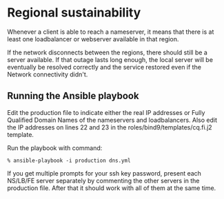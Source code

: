 # Regional sustainability

Whenever a client is able to reach a nameserver, it means that there is at least one loadbalancer or webserver available in that region.

If the network disconnects between the regions, there should still be a server available. If that outage lasts long enough, the local server will be eventually be resolved correctly and the service restored even if the Network connectivity didn't.

## Running the Ansible playbook

Edit the production file to indicate either the real IP addresses or Fully Qualified Domain Names of the nameservers and loadbalancers. Also edit the IP addresses on lines 22 and 23 in the roles/bind9/templates/cq.fi.j2 template.

Run the playbook with command:

```
% ansible-playbook -i production dns.yml
```

If you get multiple prompts for your ssh key password, present each NS/LB/FE server separately by commenting the other servers in the production file. After that it should work with all of them at the same time.
